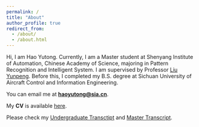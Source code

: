 ```yaml
---
permalink: /
title: "About"
author_profile: true
redirect_from: 
  - /about/
  - /about.html
---
```

Hi, I am Hao Yutong. Currently, I am a Master student at Shenyang Institute of Automation, Chinese Academy of Science, majoring in Pattern Recognition and Intelligent System. I am supervised by Professor [Liu Yunpeng](https://people.ucas.ac.cn/~0018623#%20636734). Before this, I completed my B.S. degree at Sichuan University of Aircraft Control and Information Engineering.

<!--
My research interests include **salieny detection, computer vision, and infrared object detection**. 
-->

You can email me at **haoyutong@sia.cn**.

My **CV** is available [here](../files/CV.pdf).

Please check my [Undergraduate Transctipt](https://github.com/hhhhyt7777/hhhhyt7777.github.io/blob/master/files/Undergraduate%20Transcripts.pdf) and [Master Transcript](https://github.com/hhhhyt7777/hhhhyt7777.github.io/blob/master/files/Master%20Transcripts.pdf).
